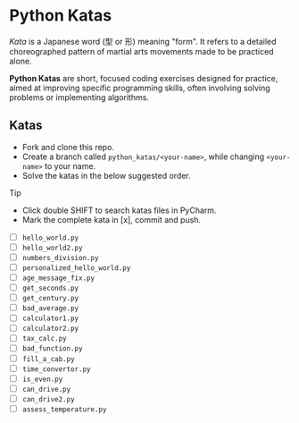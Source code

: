 # Python Katas

_Kata_ is a Japanese word (型 or 形) meaning "form". It refers to a detailed choreographed pattern of martial arts movements made to be practiced alone.

**Python Katas** are short, focused coding exercises designed for practice, aimed at improving specific programming skills, often involving solving problems or implementing algorithms.



## Katas

- Fork and clone this repo. 
- Create a branch called `python_katas/<your-name>`, while changing `<your-name>` to your name. 
- Solve the katas in the below suggested order.

> [!TIP]
> - Click double SHIFT to search katas files in PyCharm.
> - Mark the complete kata in \[x], commit and push. 


- [ ] `hello_world.py`
- [ ] `hello_world2.py`
- [ ] `numbers_division.py`
- [ ] `personalized_hello_world.py`
- [ ] `age_message_fix.py`
- [ ] `get_seconds.py`
- [ ] `get_century.py`
- [ ] `bad_average.py`
- [ ] `calculator1.py`
- [ ] `calculator2.py`
- [ ] `tax_calc.py`
- [ ] `bad_function.py`
- [ ] `fill_a_cab.py`
- [ ] `time_convertor.py`
- [ ] `is_even.py`
- [ ] `can_drive.py`
- [ ] `can_drive2.py`
- [ ] `assess_temperature.py`